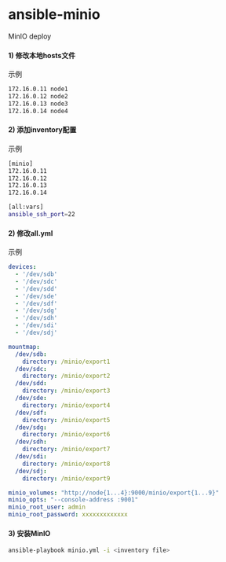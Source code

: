 # ansible-minio
MinIO deploy
#### 1) 修改本地hosts文件
示例
```bash
172.16.0.11 node1
172.16.0.12 node2
172.16.0.13 node3
172.16.0.14 node4
```
#### 2) 添加inventory配置
示例
```bash
[minio]
172.16.0.11
172.16.0.12
172.16.0.13
172.16.0.14

[all:vars]
ansible_ssh_port=22
```
#### 2) 修改all.yml
示例
```yaml
devices:
  - '/dev/sdb'
  - '/dev/sdc'
  - '/dev/sdd'
  - '/dev/sde'
  - '/dev/sdf'
  - '/dev/sdg'
  - '/dev/sdh'
  - '/dev/sdi'
  - '/dev/sdj'

mountmap:
  /dev/sdb:
    directory: /minio/export1
  /dev/sdc:
    directory: /minio/export2
  /dev/sdd:
    directory: /minio/export3
  /dev/sde:
    directory: /minio/export4
  /dev/sdf:
    directory: /minio/export5
  /dev/sdg:
    directory: /minio/export6
  /dev/sdh:
    directory: /minio/export7
  /dev/sdi:
    directory: /minio/export8
  /dev/sdj:
    directory: /minio/export9

minio_volumes: "http://node{1...4}:9000/minio/export{1...9}"
minio_opts: "--console-address :9001"
minio_root_user: admin
minio_root_password: xxxxxxxxxxxxx
```
#### 3) 安装MinIO
```bash
ansible-playbook minio.yml -i <inventory file>
```
